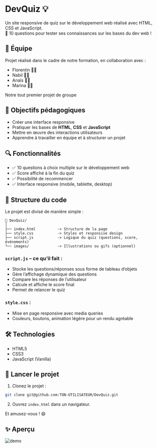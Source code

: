 # DevQuiz 💡

Un site responsive de quiz sur le développement web réalisé avec HTML, CSS et JavaScript.  
🧠 10 questions pour tester ses connaissances sur les bases du dev web !

## 👥 Équipe

Projet réalisé dans le cadre de notre formation, en collaboration avec :

- Florentin 🧑‍💻  
- Nabil 👨‍💻  
- Anaïs 👩‍💻  
- Marina 👩‍💻

Notre tout premier projet de groupe 

## 🎯 Objectifs pédagogiques

- Créer une interface responsive  
- Pratiquer les bases de **HTML**, **CSS** et **JavaScript**  
- Mettre en œuvre des interactions utilisateurs  
- Apprendre à travailler en équipe et à structurer un projet

## 🔍 Fonctionnalités

- ✅ 10 questions à choix multiple sur le développement web
- ✅ Score affiché à la fin du quiz
- ✅ Possibilité de recommencer
- ✅ Interface responsive (mobile, tablette, desktop)

## 🧠 Structure du code

Le projet est divisé de manière simple :

```
📁 DevQuiz/
│
├── index.html          -> Structure de la page
├── style.css           -> Styles et responsive design
├── script.js           -> Logique du quiz (questions, score, événements)
└── images/             -> Illustrations ou gifs (optionnel)
```

### `script.js` – ce qu’il fait :
- Stocke les questions/réponses sous forme de tableau d’objets
- Gère l’affichage dynamique des questions
- Compare les réponses de l’utilisateur
- Calcule et affiche le score final
- Permet de relancer le quiz

### `style.css` :
- Mise en page responsive avec media queries
- Couleurs, boutons, animation légère pour un rendu agréable

## 🛠️ Technologies

- HTML5  
- CSS3  
- JavaScript (Vanilla)

## 🚀 Lancer le projet

1. Clonez le projet :

```bash
git clone git@github.com:TON-UTILISATEUR/DevQuiz.git
```

2. Ouvrez `index.html` dans un navigateur.

Et amusez-vous ! 😄

## ✨ Aperçu

![demo](./DevQuiz-demo.gif)
